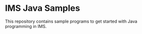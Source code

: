 # IMS Java Samples
This repository contains sample programs to get started with Java programming in IMS.



